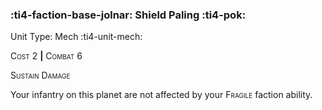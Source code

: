 ### :ti4-faction-base-jolnar: **Shield Paling** :ti4-pok:

Unit Type: Mech :ti4-unit-mech:

<span style="font-variant:small-caps;">Cost</span> 2 __|__ <span style="font-variant:small-caps;">Combat</span> 6

<span style="font-variant:small-caps;">Sustain Damage</span>

Your infantry on this planet are not affected by your <span style="font-variant:small-caps;">Fragile</span> faction ability.
